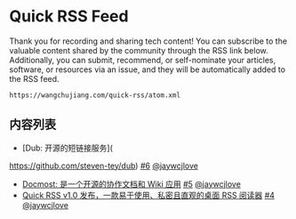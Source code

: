 Quick RSS Feed
===

Thank you for recording and sharing tech content! You can subscribe to the valuable content shared by the community through the RSS link below. Additionally, you can submit, recommend, or self-nominate your articles, software, or resources via an issue, and they will be automatically added to the RSS feed.

```
https://wangchujiang.com/quick-rss/atom.xml
```

## 内容列表

<!--RSS_LIST_START-->
- [Dub: 开源的短链接服务](

https://github.com/steven-tey/dub) [#6](https://github.com/jaywcjlove/quick-rss/issues/6) [@jaywcjlove](https://github.com/jaywcjlove)
- [Docmost: 是一个开源的协作文档和 Wiki 应用](https://github.com/docmost/docmost) [#5](https://github.com/jaywcjlove/quick-rss/issues/5) [@jaywcjlove](https://github.com/jaywcjlove)
- [Quick RSS v1.0 发布，一款易于使用、私密且直观的桌面 RSS 阅读器](https://github.com/jaywcjlove/quick-rss) [#4](https://github.com/jaywcjlove/quick-rss/issues/4) [@jaywcjlove](https://github.com/jaywcjlove)

<!--RSS_LIST_END-->
